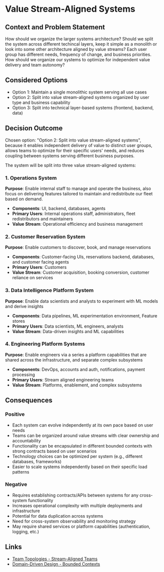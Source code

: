 # Value Stream-Aligned Systems

## Context and Problem Statement

How should we organize the larger systems architecture? Should we split the system across different techincal layers, keep it simple as a monolith or look into some other architecture aligned by value streams? Each user group has different needs, frequency of change, and business priorities. How should we organize our systems to optimize for independent value delivery and team autonomy?

## Considered Options

* Option 1: Maintain a single monolithic system serving all use cases
* Option 2: Split into value stream-aligned systems organized by user type and business capability
* Option 3: Split into technical layer-based systems (frontend, backend, data)

## Decision Outcome

Chosen option: "Option 2: Split into value stream-aligned systems", because it enables independent delivery of value to distinct user groups, allows teams to optimize for their specific users' needs, and reduces coupling between systems serving different business purposes.

The system will be split into three value stream-aligned systems:

### 1. Operations System
**Purpose**: Enable internal staff to manage and operate the business, also focus on delivering features tailored to maintain and redistribute our fleet based on demand.
- **Components**: UI, backend, databases, agents
- **Primary Users**: Internal operations staff, administrators, fleet redistributors and maintainers
- **Value Stream**: Operational efficiency and business management

### 2. Customer Reservation System
**Purpose**: Enable customers to discover, book, and manage reservations
- **Components**: Customer-facing UIs, reservations backend, databases, and customer facing agents
- **Primary Users**: Customers
- **Value Stream**: Customer acquisition, booking conversion, customer reliance on services

### 3. Data Intelligence Platform System
**Purpose**: Enable data scientists and analysts to experiment with ML models and derive insights
- **Components**: Data pipelines, ML experimentation environment, Feature stores
- **Primary Users**: Data scientists, ML engineers, analysts
- **Value Stream**: Data-driven insights and ML capabilities

### 4. Engineering Platform Systems
**Purpose**: Enable engineers via a series a platform capabilities that are shared across the infrastructure, and separate complex subsystems
- **Components**: DevOps, accounts and auth, notifications, payment processing
- **Primary Users**: Stream aligned engineering teams
- **Value Stream**: Platforms, enablement, and complex subsystems

## Consequences

### Positive

* Each system can evolve independently at its own pace based on user needs
* Teams can be organized around value streams with clear ownership and accountability
* Functionality can be encapsulated in different bounded contexts with strong contracts based on user scenarios
* Technology choices can be optimized per system (e.g., different databases, frameworks)
* Easier to scale systems independently based on their specific load patterns

### Negative

* Requires establishing contracts/APIs between systems for any cross-system functionality
* Increases operational complexity with multiple deployments and infrastructure
* Potential for data duplication across systems
* Need for cross-system observability and monitoring strategy
* May require shared services or platform capabilities (authentication, logging, etc.)

## Links

* [Team Topologies - Stream-Aligned Teams](https://teamtopologies.com/key-concepts)
* [Domain-Driven Design - Bounded Contexts](https://martinfowler.com/bliki/BoundedContext.html)